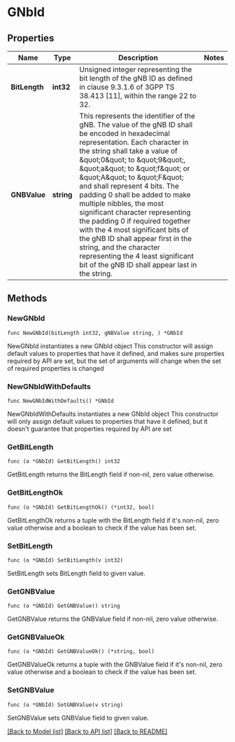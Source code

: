 # GNbId

## Properties

Name | Type | Description | Notes
------------ | ------------- | ------------- | -------------
**BitLength** | **int32** | Unsigned integer representing the bit length of the gNB ID as defined in clause 9.3.1.6 of 3GPP TS 38.413 [11], within the range 22 to 32.  | 
**GNBValue** | **string** | This represents the identifier of the gNB. The value of the gNB ID shall be encoded in hexadecimal representation. Each character in the string shall take a value of \&quot;0\&quot; to \&quot;9\&quot;, \&quot;a\&quot; to \&quot;f\&quot; or \&quot;A\&quot; to \&quot;F\&quot; and shall represent 4 bits. The padding 0 shall be added to make multiple nibbles,  the most significant character representing the padding 0 if required together with the 4 most significant bits of the gNB ID shall appear first in the string, and the character representing the 4 least significant bit of the gNB ID shall appear last in the string.  | 

## Methods

### NewGNbId

`func NewGNbId(bitLength int32, gNBValue string, ) *GNbId`

NewGNbId instantiates a new GNbId object
This constructor will assign default values to properties that have it defined,
and makes sure properties required by API are set, but the set of arguments
will change when the set of required properties is changed

### NewGNbIdWithDefaults

`func NewGNbIdWithDefaults() *GNbId`

NewGNbIdWithDefaults instantiates a new GNbId object
This constructor will only assign default values to properties that have it defined,
but it doesn't guarantee that properties required by API are set

### GetBitLength

`func (o *GNbId) GetBitLength() int32`

GetBitLength returns the BitLength field if non-nil, zero value otherwise.

### GetBitLengthOk

`func (o *GNbId) GetBitLengthOk() (*int32, bool)`

GetBitLengthOk returns a tuple with the BitLength field if it's non-nil, zero value otherwise
and a boolean to check if the value has been set.

### SetBitLength

`func (o *GNbId) SetBitLength(v int32)`

SetBitLength sets BitLength field to given value.


### GetGNBValue

`func (o *GNbId) GetGNBValue() string`

GetGNBValue returns the GNBValue field if non-nil, zero value otherwise.

### GetGNBValueOk

`func (o *GNbId) GetGNBValueOk() (*string, bool)`

GetGNBValueOk returns a tuple with the GNBValue field if it's non-nil, zero value otherwise
and a boolean to check if the value has been set.

### SetGNBValue

`func (o *GNbId) SetGNBValue(v string)`

SetGNBValue sets GNBValue field to given value.



[[Back to Model list]](../README.md#documentation-for-models) [[Back to API list]](../README.md#documentation-for-api-endpoints) [[Back to README]](../README.md)


